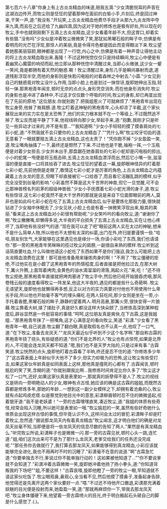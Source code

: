 第七百六十八章"你身上有上古炎龙精血的味道,赔我五滴."少女清脆悦耳的声音在这湖泊边传开,而牧尘则是怔怔的望着那伸在面前的白皙小手,片刻后,终是回过神来,干笑一声,道:"我没有."开玩笑,上古炎龙精血他费尽手段才从那九九炎龙阵中夺来九滴,而且在之后还给了九幽四滴,因为这对于她的修炼也是极有好处,所以现在的牧尘,手中也就刚刚剩下五滴上古炎龙精血,这少女看着年龄不大,但这胃口,却着实有些狠."没有吗"少女似是冲着牧尘微微笑了笑,那犹如黑曜石般的眸子中,仿佛是有着明亮的光芒在浮现,那惊人的美丽,竟是令得月色都是因此而变得黯淡下来.牧尘望着她那美丽容颜,眼神都是出现了一行惚,内心之中,仿佛是有着一种声音让得他主动的将上古炎龙精血取出来.轰隆！不过这种恍惚仅仅只是持续瞬间,牧尘心中便是有着幽冥心魔雷的响彻而起,他立即从那种恍惚中清醒过来,当即心头微骇,这少女一颦一笑间,竟是都拥有着天然的魅惑.唰！牧尘清醒过来,身形几乎是瞬间暴射而退,道道残影浮现半空,而他的身影则是快若闪电般的对着森林之中射去."小霖."少女见到自己的魅惑竟对牧尘没什么作用,当即小脸上也是划过一抹惊讶,旋即她伸出玉指,轻轻一弹.那黑袍青年闻言,顿时无奈的点点头,身形凭空消失.而在他身形消失时.牧尘的身影也是冲进了森林中,不过这才仅仅数个呼吸的时间,牧尘的身影,却已再度出现在了先前的原地."这位朋友.你就别跑了.把我姐惹火了可就麻烦了."黑袍青年出现在牧尘身旁,他耸了耸肩膀.道.牧尘盯着这神秘的黑袍青年,心头却凉了半截,这个家伙展现出来的实力实在是太恐怖了,他们的实力根本就不在一个等级上.不过既然逃不掉了.牧尘反而是平静了下来,他视线转向那少女,举起手来,道:"抱歉,我刚才只是听见一些异动才过来的,并不是有意…""我知道啊."少女小手轻轻的摸了摸香肩处的七彩小蛇,道:"不然我就不会只要你的上古炎龙精血了.""凭什么啊"牧尘咬牙切齿的道.无意看了一眼就要赔五滴上古炎龙精血,这也太贵了！"凭你跑不掉."少女盈盈一笑,道.牧尘嘴角抽搐了一下,最终还是颓然了下来.不过他也是干脆,袖袍一挥,一个玉瓶便是对着少女掠去.少女并未出手,那盘踞在她香肩处的七彩小蛇却是闪电般的掠出,小小的蛇尾一甩便是将玉瓶击碎,五滴上古炎龙精血漂浮而出,然后它小嘴一张,滋溜溜的便是直接一口将其给吞了进去.牧尘怔怔的望着这一幕,旋即眼神怪异的盯着那七彩小蛇,先前他倒是走眼了,敢情这七彩小蛇才是厉害的角色,上古炎龙精血之内蕴藏着上古炎龙的意志,但眼下却直接被它一口给吞了,而且看它活蹦乱跳的模样,似乎完全没受到丝毫的影响."小彩虽然不算是这大千世界的神兽,但它一旦觉醒,可不会比那神兽榜名列前茅的超级神兽弱."少女小手抚摸着七彩小蛇光滑的身子,道.牧尘有些惊讶,这七彩小蛇竟然不是大千世界的那就是说是来自下位面那眼前的两人,莫非也是如此吗七彩小蛇在吃了五滴上古炎龙精血后,似乎是要炼化那股力量,很快就钻进了少女袖中休眠去了,少女见状,小脸上也是有着一抹微笑浮现出来,极其的美丽."看来这上古炎龙精血对小彩很有帮助呢."少女笑吟吟的看向牧尘,道:"谢谢你了啊."牧尘撇撇嘴,却懒得多说,大半夜的平白损失了五滴上古炎龙精血,实在让他心疼坏了,当即他有些没好气的道:"现在我可以走了吧"眼前这两人实在太过的神秘,想来不是什么简单人物,所以他也不太想有太深的纠葛,出门在外,终归是要谨慎一些."哈哈,朋友别生气,大家能够在这里遇见也是缘分一场,你请小彩吃了东西,我们也请请你."那一旁的黑袍青年笑眯眯的揽过牧尘的肩膀,一副很自来熟的模样.牧尘听到这话简直要吐血,什么叫做他请这小蛇吃了东西如果不是你们强迫,我怎么可能把上古炎龙精血浪费在这里！那可是他准备用来锤炼肉身的啊！"不用了."牧尘僵硬的拒绝,不过他实在是小觑了这黑袍青年的热情程度,后者直接是把他拉过去,在那大树下,篝火升腾,上面驾着烤肉,金黄色的油水滴溜溜的滑落,溅起火花."来,吃！"还不待牧尘拒绝,那黑袍青年直接就把烤肉塞进了牧尘手中,然后他已经开始狼吞虎咽,那风卷残云般的速度看得牧尘一阵发呆,他这大半夜的,遇见的都是些什么奇葩啊..牧尘无语望天,旋即他也就懒得再多想,反正以对方的实力真要对付他也不用使用什么卑劣手段,所以他也开始毫不客气的埋头痛吃.在两人狂吃间,那少女则是坐在一旁,小手托着香腮,黑曜石般的眸子,静静的望着两人.明月高悬,那篝火旁,很快变得一片狼藉.牧尘靠着大树,揉了揉肚子,真是好久都没这样大快朵颐了,当修炼高深到某种程度后,辟谷显然是一件挺容易的事情."呵呵,这位朋友真是爽快,在下古霖,这是我姐姐…"那黑袍青年抹了一把嘴角,这才心满意足的看向牧尘,笑道."彩潇."少女看了黑袍青年一眼,自己说道.牧尘翻了翻白眼,真是取假名也不认真一点,他叹了一口气,道:"在下牧尘,准备去龙凤天.""龙凤天最近似乎听到不少这个名字啊."那自称古霖的黑袍青年挠了挠头,有些疑惑的道."你们不是北界的人"牧尘也有点惊愕,如果是北界的人,不可能会连龙凤天都不知道."嗯,我们也不是天罗大陆的,只是过来有事."古霖笑道.牧尘恍然的点头,旋即他盯着古霖看了半晌,终还是忍不住的道:"你修炼多少年了"这古霖表面上年龄似乎大他不了多少,但实力却极为的恐怖,这让牧尘有些受打击,如果这家伙年龄真是如同表面上这样,那他真是撞死的心都有了.古霖闻言,顿时尴尬的笑了笑,含糊的道:"你就别跟我比啊…我修炼时间肯定比你久多了."牧尘这才松了一口气,还好,如果这家伙真是表里如一,那就真的妖孽得不是人了.牧尘的视线又是转向一旁明艳动人的少女,眼神有点古怪,她应该的确是这古霖的姐姐,而既然古霖都是修炼多年,那她的年龄…一想到这一副少女模样之下,却拥有着沧桑的心,牧尘就有点起鸡皮疙瘩.似是察觉到他目光中的意思,彩潇柳眉顿时忍不住的微微竖起,咬着银牙道:"我不是老妖婆！"一旁的古霖嘿嘿直笑,凑近牧尘,道:"我姐的体质有些奇怪,经常会陷入沉睡,所以她可是表里如一哦."牧尘尴尬的一笑,虽然有些好奇她什么体质会出现这样古怪的事情,但毕竟认识不久,这样问会太过的冒犯.彩潇眸子却是盯着牧尘,忽然道:"据说那龙凤天内有着真龙精血"牧尘闻言,这才明白他们的确是对龙凤天丝毫不知,当即便是将一些龙凤天的信息尽数的告知了两人."果然是有真龙精血么."听完牧尘所说,彩潇眸子也是微微一闪.那一旁的古霖见状,顿时心头一跳,连忙道:"姐,咱们这次出来可不是为了那什么龙凤天,老爹交给我们的任务还没完成呢.""那任务你去做就行了,我打算去那龙凤天,如果能够得到真龙精血,小彩应该就能够完全进化,我也不用再时不时的沉睡了."彩潇毫不在意的说道."啊"古霖急忙道:"你要单独去不行,爹说过你不能单独行动的！这如果被他知道了…""你不要说爹就不会知道了."彩潇冲着古霖微微一笑,旋即她冲着他扬了扬小拳头,道:"你知道背叛我的下场吧""姐,不要这样！"古霖哀嚎,旋即他瞪了一旁的牧尘一眼,早知道就不请这家伙吃饭了.牧尘眼观鼻,鼻观心,全当看不见,然后他摸了摸鼻子,准备起身告辞,他觉得还是先离开这两个家伙要好一点."喂."不过还不待他开口撤退,彩潇那充满着妖魅的目光便是投射而来,她盈盈一笑,道:"那就再麻烦你一下,带我去那龙凤天吧."牧尘身体僵硬下来,他望着一旁古霖喷火的目光,终于明白搬起石头砸自己的脚是什么感觉了.(.)。
